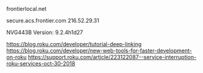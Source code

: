 frontierlocal.net

secure.acs.frontier.com
216.52.29.31	

NVG443B Version: 9.2.4h1d27

https://blog.roku.com/developer/tutorial-deep-linking
https://blog.roku.com/developer/new-web-tools-for-faster-development-on-roku
https://support.roku.com/article/223122087--service-interruption-roku-services-oct-30-2018